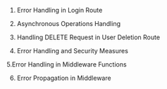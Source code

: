 1. Error Handling in Login Route

2. Asynchronous Operations Handling

3. Handling DELETE Request in User Deletion Route

4. Error Handling and Security Measures

5.Error Handling in Middleware Functions

6. Error Propagation in Middleware
